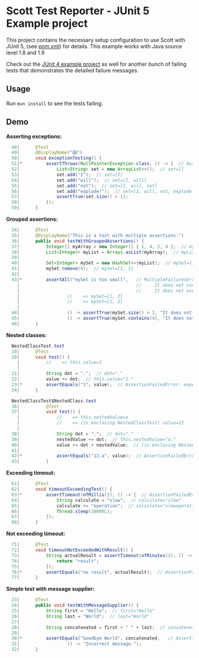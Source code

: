 Scott Test Reporter - JUnit 5 Example project
===========================================

This project contains the necessary setup configuration to use Scott with JUnit 5,
(see [pom.xml](https://github.com/dodie/scott/blob/master/scott-examples/junit5/pom.xml))
for details. This example works with Java source level 1.8 and 1.9

Check out the [JUnit 4 example project](https://github.com/dodie/scott/blob/master/scott-examples/junit4)
as well for another bunch of failing tests that demonstrates the detailed failure messages.


Usage
-----
Run ``` mvn install ``` to see the tests failing.


Demo
----

**Asserting exceptions:**
```java
  48|      @Test
  49|      @DisplayName("😱")
  50|      void exceptionTesting() {
  51|*         assertThrows(NullPointerException.class, () -> {  // AssertionFailedError: Expected java.lang.NullPointerException to be thrown, but nothing was thrown.
  52|              List<String> set = new ArrayList<>();  // set=[]
  53|              set.add("I");  // set=[I]
  54|              set.add("will");  // set=[I, will]
  55|              set.add("not");  // set=[I, will, not]
  56|              set.add("explode!");  // set=[I, will, not, explode!]
  57|              assertTrue(set.size() > 1);
  58|          });
  59|      }
```

**Grouped assertions:**
```java
  34|      @Test
  35|      @DisplayName("This is a test with multiple assertions.")
  36|      public void testWithGroupedAssertions() {
  37|          Integer[] myArray = new Integer[] { 1, 4, 2, 4 };  // myArray=[1, 4, 2, 4]
  38|          List<Integer> myList = Arrays.asList(myArray);  // myList=[1, 4, 2, 4]
  39|          
  40|          Set<Integer> mySet = new HashSet<>(myList);  // mySet=[1, 2, 4]
  41|          mySet.remove(4);  // mySet=[1, 2]
  42|  
  43|*         assertAll("mySet is too small",   // MultipleFailuresError: mySet is too small (2 failures)
    |                                            //     It does not contain a whole lot of numbers!
    |                                            //     It does not even contain 4!
    |                  //    => mySet=[1, 2]
    |                  //    => mySet=[1, 2]
    |                  
  44|                  () -> assertTrue(mySet.size() > 2, "It does not contain a whole lot of numbers!"),
  45|                  () -> assertTrue(mySet.contains(4), "It does not even contain 4!"));
  46|      }
```

**Nested classes:**
```java
  NestedClassTest.test 
  19|      @Test
  20|      void test() {
    |          //    => this.value=1
    |          
  21|          String dot = ".";  // dot="."
  22|          value += dot;  // this.value="1."
  23|*         assertEquals("1", value);  // AssertionFailedError: expected: <1> but was: <1.>
  24|      }

  NestedClassTest$NestedClass.test 
  36|          @Test
  37|          void test() {
    |              //    => this.nestedValue=a
    |              //    => (in enclosing NestedClassTest) value=12
    |              
  38|              String dot = ".";  // dot="."
  39|              nestedValue += dot;  // this.nestedValue="a."
  40|              value += dot + nestedValue;  // (in enclosing NestedClassTest) value="12.a."
  41|  
  42|*             assertEquals("12.a", value);  // AssertionFailedError: expected: <12.a> but was: <12.a.>
  43|          }
```

**Exceeding timeout:**
```java
  61|      @Test
  62|      void timeoutExceedingTest() {
  63|*         assertTimeout(ofMillis(2), () -> {  // AssertionFailedError: execution exceeded timeout of 2 ms by 9998 ms
  64|              String calculate = "slow";  // calculate="slow"
  65|              calculate += "operation";  // calculate="slowoperation"
  66|              Thread.sleep(10000L);
  67|          });
  68|      }
```

**Not exceeding timeout:**
```java
  71|      @Test
  72|      void timeoutNotExceededWithResult() {
  73|          String actualResult = assertTimeout(ofMinutes(2), () -> {  // actualResult="result"
  74|              return "result";
  75|          });
  76|*         assertEquals("no result", actualResult);  // AssertionFailedError: expected: <no result> but was: <result>
  77|      }
```

**Simple test with message supplier:**
```java
  23|      @Test
  24|      public void testWithMessageSupplier() {
  25|          String first = "Hello";  // first="Hello"
  26|          String last = "World";  // last="World"
  27|  
  28|          String concatenated = first + " " + last;  // concatenated="Hello World"
  29|  
  30|*         assertEquals("Goodbye World", concatenated,   // AssertionFailedError: Incorrect message. ==> expected: <Goodbye World> but was: <Hello World>
  31|                  () -> "Incorrect message.");
  32|      }
```
